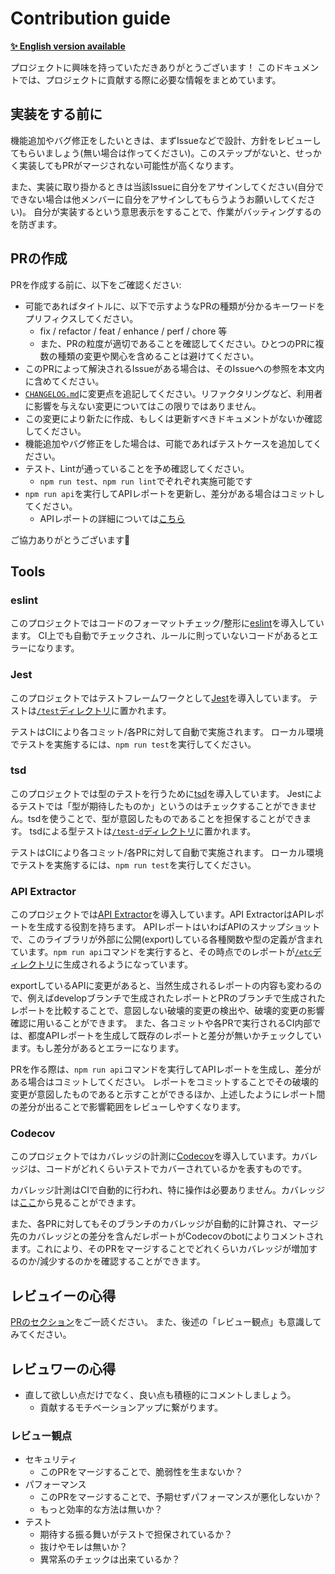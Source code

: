 # Contribution guide
**[✨ English version available](/docs/CONTRIBUTING.en.md)**

プロジェクトに興味を持っていただきありがとうございます！
このドキュメントでは、プロジェクトに貢献する際に必要な情報をまとめています。

## 実装をする前に
機能追加やバグ修正をしたいときは、まずIssueなどで設計、方針をレビューしてもらいましょう(無い場合は作ってください)。このステップがないと、せっかく実装してもPRがマージされない可能性が高くなります。

また、実装に取り掛かるときは当該Issueに自分をアサインしてください(自分でできない場合は他メンバーに自分をアサインしてもらうようお願いしてください)。
自分が実装するという意思表示をすることで、作業がバッティングするのを防ぎます。

## PRの作成
PRを作成する前に、以下をご確認ください:
- 可能であればタイトルに、以下で示すようなPRの種類が分かるキーワードをプリフィクスしてください。
  - fix / refactor / feat / enhance / perf / chore 等
  - また、PRの粒度が適切であることを確認してください。ひとつのPRに複数の種類の変更や関心を含めることは避けてください。
- このPRによって解決されるIssueがある場合は、そのIssueへの参照を本文内に含めてください。
- [`CHANGELOG.md`](/CHANGELOG.md)に変更点を追記してください。リファクタリングなど、利用者に影響を与えない変更についてはこの限りではありません。
- この変更により新たに作成、もしくは更新すべきドキュメントがないか確認してください。
- 機能追加やバグ修正をした場合は、可能であればテストケースを追加してください。
- テスト、Lintが通っていることを予め確認してください。
  - `npm run test`、`npm run lint`でぞれぞれ実施可能です
- `npm run api`を実行してAPIレポートを更新し、差分がある場合はコミットしてください。
  - APIレポートの詳細については[こちら](#api-extractor)

ご協力ありがとうございます🤗

## Tools
### eslint
このプロジェクトではコードのフォーマットチェック/整形に[eslint](https://eslint.org/)を導入しています。
CI上でも自動でチェックされ、ルールに則っていないコードがあるとエラーになります。

### Jest
このプロジェクトではテストフレームワークとして[Jest](https://jestjs.io/)を導入しています。
テストは[`/test`ディレクトリ](/test)に置かれます。

テストはCIにより各コミット/各PRに対して自動で実施されます。
ローカル環境でテストを実施するには、`npm run test`を実行してください。

### tsd
このプロジェクトでは型のテストを行うために[tsd](https://github.com/SamVerschueren/tsd)を導入しています。
Jestによるテストでは「型が期待したものか」というのはチェックすることができません。tsdを使うことで、型が意図したものであることを担保することができます。
tsdによる型テストは[`/test-d`ディレクトリ](/test-d)に置かれます。

テストはCIにより各コミット/各PRに対して自動で実施されます。
ローカル環境でテストを実施するには、`npm run test`を実行してください。

### API Extractor
このプロジェクトでは[API Extractor](https://api-extractor.com/)を導入しています。API ExtractorはAPIレポートを生成する役割を持ちます。
APIレポートはいわばAPIのスナップショットで、このライブラリが外部に公開(export)している各種関数や型の定義が含まれています。`npm run api`コマンドを実行すると、その時点でのレポートが[`/etc`ディレクトリ](/etc)に生成されるようになっています。

exportしているAPIに変更があると、当然生成されるレポートの内容も変わるので、例えばdevelopブランチで生成されたレポートとPRのブランチで生成されたレポートを比較することで、意図しない破壊的変更の検出や、破壊的変更の影響確認に用いることができます。
また、各コミットや各PRで実行されるCI内部では、都度APIレポートを生成して既存のレポートと差分が無いかチェックしています。もし差分があるとエラーになります。

PRを作る際は、`npm run api`コマンドを実行してAPIレポートを生成し、差分がある場合はコミットしてください。
レポートをコミットすることでその破壊的変更が意図したものであると示すことができるほか、上述したようにレポート間の差分が出ることで影響範囲をレビューしやすくなります。

### Codecov
このプロジェクトではカバレッジの計測に[Codecov](https://about.codecov.io/)を導入しています。カバレッジは、コードがどれくらいテストでカバーされているかを表すものです。

カバレッジ計測はCIで自動的に行われ、特に操作は必要ありません。カバレッジは[ここ](https://codecov.io/gh/misskey-dev/misskey.js)から見ることができます。

また、各PRに対してもそのブランチのカバレッジが自動的に計算され、マージ先のカバレッジとの差分を含んだレポートがCodecovのbotによりコメントされます。これにより、そのPRをマージすることでどれくらいカバレッジが増加するのか/減少するのかを確認することができます。

## レビュイーの心得
[PRのセクション](#PRの作成)をご一読ください。
また、後述の「レビュー観点」も意識してみてください。

## レビュワーの心得
- 直して欲しい点だけでなく、良い点も積極的にコメントしましょう。
	- 貢献するモチベーションアップに繋がります。

### レビュー観点
- セキュリティ
	- このPRをマージすることで、脆弱性を生まないか？
- パフォーマンス
	- このPRをマージすることで、予期せずパフォーマンスが悪化しないか？
	- もっと効率的な方法は無いか？
- テスト
	- 期待する振る舞いがテストで担保されているか？
	- 抜けやモレは無いか？
	- 異常系のチェックは出来ているか？
